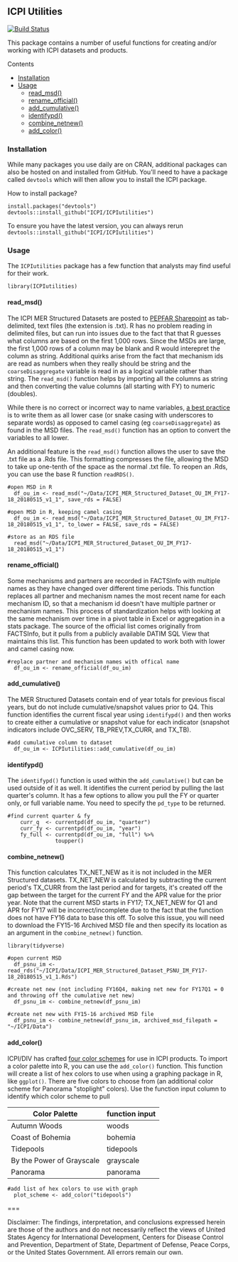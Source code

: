 ## ICPI Utilities

[![Build Status](https://travis-ci.org/ICPI/ICPIutilities.svg?branch=master)](https://travis-ci.org/ICPI/ICPIutilities)

This package contains a number of useful functions for creating and/or working with ICPI datasets and products.

Contents
- [Installation](https://github.com/ICPI/ICPIutilities#installation)
- [Usage](https://github.com/ICPI/ICPIutilities#usage)
  - [read_msd()](https://github.com/ICPI/ICPIutilities#read_msd)
  - [rename_official()](https://github.com/ICPI/ICPIutilities#rename_official)
  - [add_cumulative()](https://github.com/ICPI/ICPIutilities#add_cumulative)
  - [identifypd()](https://github.com/ICPI/ICPIutilities#identifypd)
  - [combine_netnew()](https://github.com/ICPI/ICPIutilities#combine_netnew)
  - [add_color()](https://github.com/ICPI/ICPIutilities#add_colord)

### Installation
While many packages you use daily are on CRAN, additional packages can also be hosted on and installed from GitHub. You'll need to have a package called `devtools` which will then allow you to install the ICPI package.

How to install package?
```
install.packages("devtools")
devtools::install_github("ICPI/ICPIutilities")
```
To ensure you have the latest version, you can always rerun `devtools::install_github("ICPI/ICPIutilities")`

### Usage

The `ICPIutilities` package has a few function that analysts may find useful for their work.

```
library(ICPIutilities)
```

#### read_msd()
The ICPI MER Structured Datasets are posted to [PEPFAR Sharepoint](https://www.pepfar.net/OGAC-HQ/icpi/Products/Forms/AllItems.aspx?RootFolder=%2FOGAC-HQ%2Ficpi%2FProducts%2FICPI%20Data%20Store%2FMER&FolderCTID=0x0120004DAC66286D0B8344836739DA850ACB95&View=%7B58E3102A-C027-4C66-A5C7-84FEBE208B3C%7D) as tab-delimited, text files (the extension is .txt). R has no problem reading in delimited files, but can run into issues due to the fact that that R guesses what columns are based on the first 1,000 rows. Since the MSDs are large, the first 1,000 rows of a column may be blank and R would interepret the column as string. Additional quirks arise from the fact that mechanism ids are read as numbers when they really should be string and the `coarseDisaggregate` variable is read in as a logical variable rather than string. The `read_msd()` function helps by importing all the columns as string and then converting the value columns (all starting with FY) to numeric (doubles).

While there is no correct or incorrect way to name variables, [a best practice](http://r-pkgs.had.co.nz/style.html) is to write them as all lower case (or snake casing with underscores to separate words) as opposed to camel casing (eg `coarseDisaggregate`) as found in the MSD files. The `read_msd()` function has an option to convert the variables to all lower.

An additional feature is the `read_msd()` function allows the user to save the .txt file as a .Rds file. This formatting compresses the file, allowing the MSD to take up one-tenth of the space as the normal .txt file. To reopen an .Rds, you can use the base R function `readRDS()`.

```
#open MSD in R
  df_ou_im <- read_msd("~/Data/ICPI_MER_Structured_Dataset_OU_IM_FY17-18_20180515_v1_1", save_rds = FALSE)

#open MSD in R, keeping camel casing
  df_ou_im <- read_msd("~/Data/ICPI_MER_Structured_Dataset_OU_IM_FY17-18_20180515_v1_1", to_lower = FALSE, save_rds = FALSE)

#store as an RDS file
  read_msd("~/Data/ICPI_MER_Structured_Dataset_OU_IM_FY17-18_20180515_v1_1")
```

#### rename_official()

Some mechanisms and partners are recorded in FACTSInfo with multiple names as they have changed over different time periods. This function replaces all partner and mechanism names the most recent name for each mechanism ID, so that a mechanism id doesn't have multiple partner or mechanism names. This process of standardization helps with looking at the same mechanism over time in a pivot table in Excel or aggregation in a stats package. The source of the official list comes originally from FACTSInfo, but it pulls from a publicly available DATIM SQL View that maintains this list. This function has been updated to work both with lower and camel casing now.

```
#replace partner and mechanism names with offical name
  df_ou_im <- rename_official(df_ou_im)
```

#### add_cumulative()

The MER Structured Datasets contain end of year totals for previous fiscal years, but do not include cumulative/snapshot values prior to Q4. This function identifies the current fiscal year using `identifypd()` and then works to create either a cumulative or snapshot value for each indicator (snapshot indicators include OVC_SERV, TB_PREV,TX_CURR, and TX_TB).

```
#add cumulative column to dataset
  df_ou_im <- ICPIutilities::add_cumulative(df_ou_im)
```
#### identifypd()

The `identifypd()` function is used within the `add_cumulative()` but can be used outside of it as well. It identifies the current period by pulling the last quarter's column. It has a few options to allow you pull the FY or quarter only, or full variable name. You need to specify the `pd_type` to be returned.

```
#find current quarter & fy
  	curr_q  <- currentpd(df_ou_im, "quarter")
  	curr_fy <- currentpd(df_ou_im, "year")
  	fy_full <- currentpd(df_ou_im, "full") %>%
  	           toupper()
```

#### combine_netnew()

This function calculates TX_NET_NEW as it is not included in the MER Structured datasets. TX_NET_NEW is calculated by subtracting the current period's TX_CURR from the last period and for targets, it's created off the gap between the target for the current FY and the APR value for the prior year. Note that the current MSD starts in FY17; TX_NET_NEW for Q1 and APR for FY17 will be incorrect/incomplete due to the fact that the function does not have FY16 data to base this off. To solve this issue, you will need to download the FY15-16 Archived MSD file and then specify its location as an argument in the `combine_netnew()` function.

```
library(tidyverse)

#open current MSD
  df_psnu_im <- read_rds("~/ICPI/Data/ICPI_MER_Structured_Dataset_PSNU_IM_FY17-18_20180515_v1_1.Rds")

#create net new (not including FY16Q4, making net new for FY17Q1 = 0 and throwing off the cumulative net new)
  df_psnu_im <- combine_netnew(df_psnu_im)

#create net new with FY15-16 archived MSD file
  df_psnu_im <- combine_netnew(df_psnu_im, archived_msd_filepath = "~/ICPI/Data")
```

#### add_color()

ICPI/DIV has crafted [four color schemes](https://github.com/ICPI/DIV/blob/master/Color_Palettes/ICPI_Color_Palette.pdf) for use in ICPI products. To import a color palette into R, you can use the `add_color()` function. This function will create a list of hex colors to use when using a graphing package in R, like `ggplot()`. There are five colors to choose from (an additional color scheme for Panorama "stoplight" colors). Use the function input column to identify which color scheme to pull

| Color Palette             | function input |
|---------------------------|----------------|
| Autumn Woods              | woods          |
| Coast of Bohemia          | bohemia        |
| Tidepools                 | tidepools      |
| By the Power of Grayscale | grayscale      |
| Panorama                  | panorama       |

```
#add list of hex colors to use with graph
  plot_scheme <- add_color("tidepools")
```  

===

Disclaimer: The findings, interpretation, and conclusions expressed herein are those of the authors and do not necessarily reflect the views of United States Agency for International Development, Centers for Disease Control and Prevention, Department of State, Department of Defense, Peace Corps, or the United States Government. All errors remain our own.
